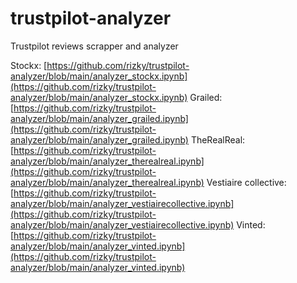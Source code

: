 # trustpilot-analyzer
Trustpilot reviews scrapper and analyzer

Stockx: [https://github.com/rizky/trustpilot-analyzer/blob/main/analyzer_stockx.ipynb](https://github.com/rizky/trustpilot-analyzer/blob/main/analyzer_stockx.ipynb)
Grailed: [https://github.com/rizky/trustpilot-analyzer/blob/main/analyzer_grailed.ipynb](https://github.com/rizky/trustpilot-analyzer/blob/main/analyzer_grailed.ipynb)
TheRealReal: [https://github.com/rizky/trustpilot-analyzer/blob/main/analyzer_therealreal.ipynb](https://github.com/rizky/trustpilot-analyzer/blob/main/analyzer_therealreal.ipynb)
Vestiaire collective: [https://github.com/rizky/trustpilot-analyzer/blob/main/analyzer_vestiairecollective.ipynb](https://github.com/rizky/trustpilot-analyzer/blob/main/analyzer_vestiairecollective.ipynb)
Vinted: [https://github.com/rizky/trustpilot-analyzer/blob/main/analyzer_vinted.ipynb](https://github.com/rizky/trustpilot-analyzer/blob/main/analyzer_vinted.ipynb)
